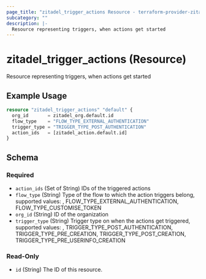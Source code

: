 ```yaml
---
page_title: "zitadel_trigger_actions Resource - terraform-provider-zitadel"
subcategory: ""
description: |-
  Resource representing triggers, when actions get started
---
```


# zitadel_trigger_actions (Resource)

Resource representing triggers, when actions get started

## Example Usage

```terraform
resource "zitadel_trigger_actions" "default" {
  org_id       = zitadel_org.default.id
  flow_type    = "FLOW_TYPE_EXTERNAL_AUTHENTICATION"
  trigger_type = "TRIGGER_TYPE_POST_AUTHENTICATION"
  action_ids   = [zitadel_action.default.id]
}
```

<!-- schema generated by tfplugindocs -->
## Schema

### Required

- `action_ids` (Set of String) IDs of the triggered actions
- `flow_type` (String) Type of the flow to which the action triggers belong, supported values: , FLOW_TYPE_EXTERNAL_AUTHENTICATION, FLOW_TYPE_CUSTOMISE_TOKEN
- `org_id` (String) ID of the organization
- `trigger_type` (String) Trigger type on when the actions get triggered, supported values: , TRIGGER_TYPE_POST_AUTHENTICATION, TRIGGER_TYPE_PRE_CREATION, TRIGGER_TYPE_POST_CREATION, TRIGGER_TYPE_PRE_USERINFO_CREATION

### Read-Only

- `id` (String) The ID of this resource.
